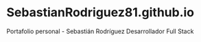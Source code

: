 # SebastianRodriguez81.github.io

Portafolio personal - Sebastián Rodríguez
Desarrollador Full Stack 
